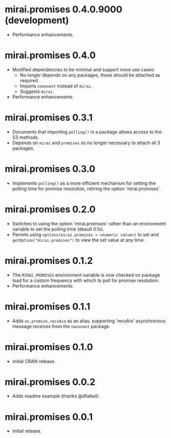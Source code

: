 # mirai.promises 0.4.0.9000 (development)

* Performance enhancements.

# mirai.promises 0.4.0

* Modified dependencies to be minimal and support more use cases:
  - No longer depends on any packages, these should be attached as required.
  - Imports `nanonext` instead of `mirai`.
  - Suggests `mirai`.
* Performance enhancements.

# mirai.promises 0.3.1

* Documents that importing `polling()` in a package allows access to the S3 methods.
* Depends on `mirai` and `promises` so no longer necessary to attach all 3 packages.

# mirai.promises 0.3.0

* Implements `polling()` as a more efficient mechanism for setting the polling time for promise resolution, retiring the option 'mirai.promises'.

# mirai.promises 0.2.0

* Switches to using the option 'mirai.promises' rather than an environment variable to set the polling time (deault 0.1s).
* Permits using `options(mirai.promises = <numeric value>)` to set and `getOption("mirai.promises")` to view the set value at any time.

# mirai.promises 0.1.2

* The `MIRAI_PROMISES` environment variable is now checked on package load for a custom frequency with which to poll for promise resolution.
* Performance enhancements.

# mirai.promises 0.1.1

* Adds `as.promise.recvAio` as an alias, supporting 'recvAio' asynchronous message receives from the `nanonext` package.

# mirai.promises 0.1.0

* Initial CRAN release.

# mirai.promises 0.0.2

* Adds readme example (thanks @dfalbel).

# mirai.promises 0.0.1

* Initial release.

